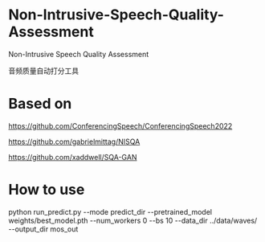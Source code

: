 # Non-Intrusive-Speech-Quality-Assessment
Non-Intrusive Speech Quality Assessment

音频质量自动打分工具

# Based on
https://github.com/ConferencingSpeech/ConferencingSpeech2022

https://github.com/gabrielmittag/NISQA

https://github.com/xaddwell/SQA-GAN

# How to use
python run_predict.py --mode predict_dir --pretrained_model weights/best_model.pth --num_workers 0 --bs 10 --data_dir ../data/waves/ --output_dir mos_out
